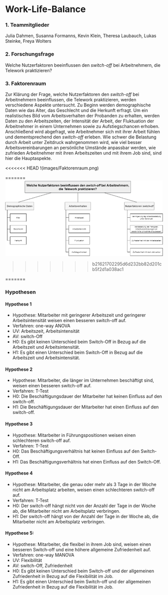 Work-Life-Balance  
================  
  
### 1. Teammitglieder 

Julia Dahmen, Susanna Formanns, Kevin Klein, Theresa Laubauch, Lukas Steinke, Freya Wolters

### 2. Forschungsfrage 

Welche Nutzerfaktoren beeinflussen den _switch-off_ bei Arbeitnehmern, die Telework praktizieren?


### 3. Faktorenraum

Zur Klärung der Frage, welche Nutzerfaktoren den _switch-off_ bei Arbeitnehmern beeinflussen, die Telework praktizieren, werden verschiedene Aspekte untersucht. Zu Beginn werden demographische Daten wie das Alter, das Geschlecht und die Herkunft erfragt. Um ein realistisches Bild vom Arbeitsverhalten der Probanden zu erhalten, werden Daten zu den Arbeitszeiten, der Intensität der Arbeit, der Fluktuation der Arbeitnehmer in einem Unternehmen sowie zu Aufstiegschancen erhoben. Anschließend wird abgefragt, wie Arbeitnehmer sich mit ihrer Arbeit fühlen und dementsprechend den _switch-off_ erleben. Wie schwer die Belastung durch Arbeit unter Zeitdruck wahrgenommen wird, wie viel besser Arbeitsvereinbarungen an persönliche Umstände anpassbar werden, wie zufrieden Arbeitnehmer mit ihren Arbeitszeiten und mit ihrem Job sind, sind hier die Hauptaspekte.

<<<<<<< HEAD
!(images/Faktorenraum.png)

=======
![Faktorenraum](images/Faktorenraum.png)
>>>>>>> b21621702295d6d232bb82d201cb5f2d1a038ac1

=======

### Hypothesen
#### Hypothese 1
* Hypothese: Mitarbeiter mit geringerer Arbeitszeit und geringerer Arbeitsintensität weisen einen besseren switch-off auf.
* Verfahren: one-way ANOVA
* UV: Arbeitszeit, Arbeitsintensität
* AV: switch-Off
* H0: Es gibt keinen Unterschied beim Switch-Off in Bezug auf die Arbeitszeit und Arbeitsintensität.
* H1: Es gibt einen Unterschied beim Switch-Off in Bezug auf die Arbeitszeit und Arbeitsintensität.

#### Hypothese 2
* Hypothese: Mitarbeiter, die länger im Unternehmen beschäftigt sind, weisen einen besseren switch-off auf.
* Verfahren: T-Test
* H0: Die Beschäftigungsdauer der Mitarbeiter hat keinen Einfluss auf den switch-off.
* H1: Die Beschäftigungsdauer der Mitarbeiter hat einen Einfluss auf den switch-off.

#### Hypothese 3
* Hypothese: Mitarbeiter in Führungspositionen weisen einen schlechteren switch-off auf.
* Verfahren: T-Test
* H0: Das Beschäftigungsverhältnis hat keinen Einfluss auf den Switch-Off.
* H1: Das Beschäftigungsverhältnis hat einen Einfluss auf den Switch-Off.

#### Hypothese 4
* Hypothese: Mitarbeiter, die genau oder mehr als 3 Tage in der Woche nicht am Arbeitsplatz arbeiten, weisen einen schlechteren switch-off auf.
* Verfahren: T-Test
* H0: Der switch-off hängt nicht von der Anzahl der Tage in der Woche ab, die Mitarbeiter nicht am Arbeitsplatz verbringen.
* H1: Der switch-off hängt von der Anzahl der Tage in der Woche ab, die Mitarbeiter nicht am Arbeitsplatz verbringen.

#### Hypothese 5:
* Hypothese: Mitarbeiter, die flexibel in ihrem Job sind, weisen einen besseren Switch-off und eine höhere allgemeine Zufriedenheit auf.
* Verfahren: one-way MANOVA
* UV: Flexibilität
* AV: switch-Off, Zufriedenheit
* H0: Es gibt keinen Unterschied beim Switch-off und der allgemeinen Zufriedenheit in Bezug auf die Flexibilität im Job.
* H1: Es gibt einen Unterschied beim Switch-off und der allgemeinen Zufriedenheit in Bezug auf die Flexibilität im Job.
